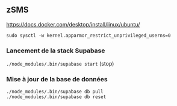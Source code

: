## zSMS

https://docs.docker.com/desktop/install/linux/ubuntu/

`sudo sysctl -w kernel.apparmor_restrict_unprivileged_userns=0`

### Lancement de la stack Supabase

`./node_modules/.bin/supabase start` (stop)

### Mise à jour de la base de données

```
./node_modules/.bin/supabase db pull
./node_modules/.bin/supabase db reset
```
